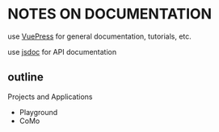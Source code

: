 # NOTES ON DOCUMENTATION

use [VuePress](https://vuepress.vuejs.org/) for general documentation, tutorials, etc.

use [jsdoc](https://jsdoc.app/) for API documentation

## outline

Projects and Applications
  - Playground
  - CoMo


